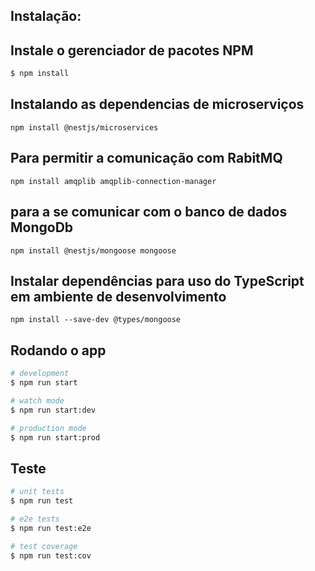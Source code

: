 ## Instalação:

## Instale o gerenciador de pacotes NPM

```bash
$ npm install
```

## Instalando as dependencias de microserviços

```
npm install @nestjs/microservices
```

## Para permitir a comunicação com RabitMQ

```
npm install amqplib amqplib-connection-manager

```

## para a se comunicar com o banco de dados MongoDb

```
npm install @nestjs/mongoose mongoose

```

## Instalar dependências para uso do TypeScript em ambiente de desenvolvimento

```
npm install --save-dev @types/mongoose
```



## Rodando o app

```bash
# development
$ npm run start

# watch mode
$ npm run start:dev

# production mode
$ npm run start:prod
```

## Teste

```bash
# unit tests
$ npm run test

# e2e tests
$ npm run test:e2e

# test coverage
$ npm run test:cov
```


